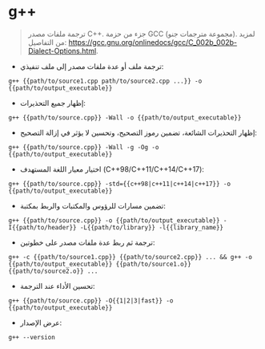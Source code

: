 # g++

> ترجمة ملفات مصدر C++.
> جزء من حزمة GCC (مجموعة مترجمات جنو).
> لمزيد من التفاصيل: <https://gcc.gnu.org/onlinedocs/gcc/C_002b_002b-Dialect-Options.html>.

- ترجمة ملف أو عدة ملفات مصدر إلى ملف تنفيذي:

`g++ {{path/to/source1.cpp path/to/source2.cpp ...}} -o {{path/to/output_executable}}`

- إظهار جميع التحذيرات:

`g++ {{path/to/source.cpp}} -Wall -o {{path/to/output_executable}}`

- إظهار التحذيرات الشائعة، تضمين رموز التصحيح، وتحسين لا يؤثر في إزالة التصحيح:

`g++ {{path/to/source.cpp}} -Wall -g -Og -o {{path/to/output_executable}}`

- اختيار معيار اللغة المستهدف (C++98/C++11/C++14/C++17):

`g++ {{path/to/source.cpp}} -std={{c++98|c++11|c++14|c++17}} -o {{path/to/output_executable}}`

- تضمين مسارات للرؤوس والمكتبات والربط بمكتبة:

`g++ {{path/to/source.cpp}} -o {{path/to/output_executable}} -I{{path/to/header}} -L{{path/to/library}} -l{{library_name}}`

- ترجمة ثم ربط عدة ملفات مصدر على خطوتين:

`g++ -c {{path/to/source1.cpp}} {{path/to/source2.cpp}} ... && g++ -o {{path/to/output_executable}} {{path/to/source1.o}} {{path/to/source2.o}} ...`

- تحسين الأداء عند الترجمة:

`g++ {{path/to/source.cpp}} -O{{1|2|3|fast}} -o {{path/to/output_executable}}`

- عرض الإصدار:

`g++ --version`
